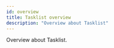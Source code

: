 ```yaml
---
id: overview
title: Tasklist overview
description: "Overview about Tasklist"
---
```


Overview about Tasklist.
